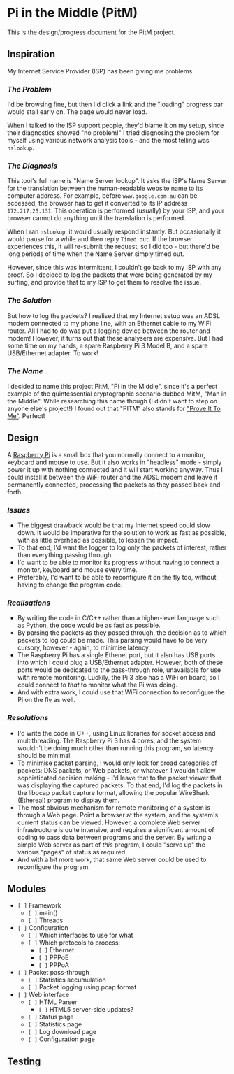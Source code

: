 # Pi in the Middle (PitM)
This is the design/progress document for the PitM project.

## Inspiration
My Internet Service Provider (ISP) has been giving me problems.

### _The Problem_
I'd be browsing fine, but then I'd click a link and the "loading" progress bar would stall early on. The page would never load.

When I talked to the ISP support people, they'd blame it on my setup, since their diagnostics showed "no problem!"
I tried diagnosing the problem for myself using various network analysis tools - and the most telling was `nslookup`.

### _The Diagnosis_
This tool's full name is "Name Server lookup".
It asks the ISP's Name Server for the translation between the human-readable website name to its computer address.
For example, before `www.google.com.au` can be accessed, the browser has to get it converted to its IP address `172.217.25.131`.
This operation is performed (usually) by your ISP, and your browser cannot do anything until the translation is performed.

When I ran `nslookup`, it would usually respond instantly. But occasionally it would pause for a while and then reply `Timed out`.
If the browser experiences this, it will re-submit the request, so I did too - but there'd be long periods of time when the Name Server simply timed out.

However, since this was intermittent, I couldn't go back to my ISP with any proof.
So I decided to log the packets that were being generated by my surfing, and provide that to my ISP to get them to resolve the issue.

### _The Solution_
But how to log the packets?
I realised that my Internet setup was an ADSL modem connected to my phone line, with an Ethernet cable to my WiFi router.
All I had to do was put a logging device between the router and modem! However, it turns out that these analysers are expensive.
But I had some time on my hands, a spare Raspberry Pi 3 Model B, and a spare USB/Ethernet adapter. To work!

### _The Name_
I decided to name this project PitM, "Pi in the Middle", since it's a perfect example of the quintessential cryptographic scenario dubbed MitM, "Man in the Middle".
While researching this name though (I didn't want to step on anyone else's project!) I found out that "PITM" also stands for
["Prove It To Me"](https://acronyms.thefreedictionary.com/PITM). Perfect!

## Design
A [Raspberry Pi](https://www.raspberrypi.org) is a small box that you normally connect to a monitor, keyboard and mouse to use.
But it also works in "headless" mode - simply power it up with nothing connected and it will start working anyway.
Thus I could install it between the WiFi router and the ADSL modem and leave it permanently connected, processing the packets as they passed back and forth.

### _Issues_
- The biggest drawback would be that my Internet speed could slow down.
It would be imperative for the solution to work as fast as possible, with as little overhead as possible, to lessen the impact.
- To that end, I'd want the logger to log only the packets of interest, rather than everything passing through.
- I'd want to be able to monitor its progress without having to connect a monitor, keyboard and mouse every time.
- Preferably, I'd want to be able to reconfigure it on the fly too, without having to change the program code.

### _Realisations_
- By writing the code in C/C++ rather than a higher-level language such as Python, the code would be as fast as possible.
- By parsing the packets as they passed through, the decision as to which packets to log could be made.
This parsing would have to be very cursory, however - again, to minimise latency.
- The Raspberry Pi has a single Ethenet port, but it also has USB ports into which I could plug a USB/Ethernet adapter.
However, both of these ports would be dedicated to the pass-through role, unavailable for use with remote monitoring.
Luckily, the Pi 3 also has a WiFi on board, so I could connect to _that_ to monitor what the Pi was doing.
- And with extra work, I could use that WiFi connection to reconfigure the Pi on the fly as well.

### _Resolutions_
- I'd write the code in C++, using Linux libraries for socket access and multithreading.
The Raspberry Pi 3 has 4 cores, and the system wouldn't be doing much other than running this program, so latency should be minimal.
- To minimise packet parsing, I would only look for broad categories of packets: DNS packets, or Web packets, or whatever.
I wouldn't allow sophisticated decision making - I'd leave that to the packet viewer that was displaying the captured packets.
To that end, I'd log the packets in the libpcap packet capture format, allowing the popular WireShark (Ethereal) program to display them.
- The most obvious mechanism for remote monitoring of a system is through a Web page.
Point a browser at the system, and the system's current status can be viewed.
However, a complete Web server infrastructure is quite intensive, and requires a significant amount of coding to pass data between programs and the server.
By writing a simple Web server as part of _this_ program, I could "serve up" the various "pages" of status as required.
- And with a bit more work, that same Web server could be used to reconfigure the program.

## Modules
- `[ ]` Framework
   - `[ ]` main()
   - `[ ]` Threads
- `[ ]` Configuration
   - `[ ]` Which interfaces to use for what
   - `[ ]` Which protocols to process:
      - `[ ]` Ethernet
      - `[ ]` PPPoE
      - `[ ]` PPPoA
- `[ ]` Packet pass-through
   - `[ ]` Statistics accumulation
   - `[ ]` Packet logging using pcap format
- `[ ]` Web interface
   - `[ ]` HTML Parser
      - `[ ]` HTML5 server-side updates?
   - `[ ]` Status page
   - `[ ]` Statistics page
   - `[ ]` Log download page
   - `[ ]` Configuration page

## Testing
